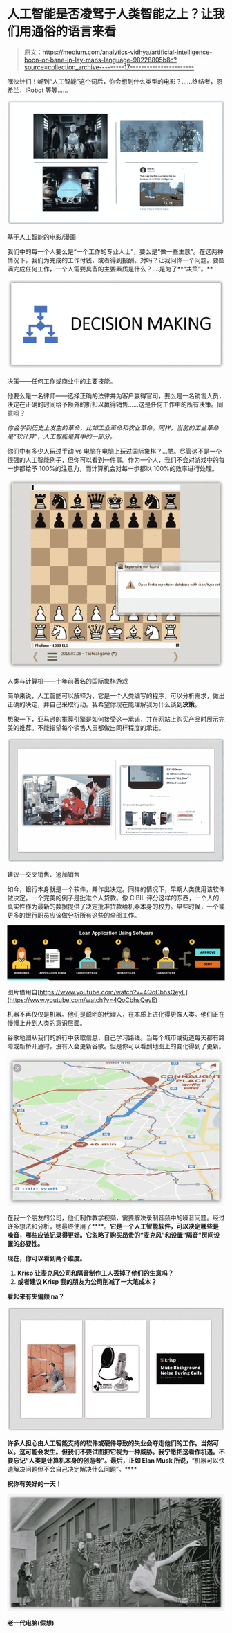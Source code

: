 # 人工智能是否凌驾于人类智能之上？让我们用通俗的语言来看

> 原文：<https://medium.com/analytics-vidhya/artificial-intelligence-boon-or-bane-in-lay-mans-language-98228805b8c?source=collection_archive---------17----------------------->

嘿伙计们！听到“人工智能”这个词后，你会想到什么类型的电影？……终结者，恩希兰，IRobot 等等……

![](img/1cb75f146278c56da55fc51652243be6.png)

基于人工智能的电影/漫画

我们中的每一个人要么是“一个工作的专业人士”，要么是“做一些生意”。在这两种情况下，我们为完成的工作付钱，或者得到报酬。对吗？让我问你一个问题。要圆满完成任何工作，一个人需要具备的主要素质是什么？….是为了**“决策”。**

![](img/d2f08d2681ce5d4668898be088a2cabd.png)

决策——任何工作或商业中的主要技能。

他要么是一名律师——选择正确的法律并为客户赢得官司，要么是一名销售人员，决定在正确的时间给予额外的折扣以赢得销售……这是任何工作中的所有决策。同意吗？

*你会学到历史上发生的革命，比如工业革命和农业革命。同样，当前的工业革命是“软计算”，人工智能是其中的一部分。*

你们中有多少人玩过手动 vs 电脑在电脑上玩过国际象棋？…酷。尽管这不是一个很强的人工智能例子，但你可以看到一件事。作为一个人，我们不会对游戏中的每一步都给予 100%的注意力，而计算机会对每一步都以 100%的效率进行处理。

![](img/8a23221cae5ca2dc57cfdbf0789587fa.png)

人类与计算机——十年前著名的国际象棋游戏

简单来说，人工智能可以解释为，它是一个人类编写的程序，可以分析需求，做出正确的决定，并自己采取行动。我希望你现在能理解我为什么谈到**决策**。

想象一下，亚马逊的推荐引擎是如何接受这一承诺，并在网站上购买产品时展示完美的推荐。不能指望每个销售人员都做出同样程度的承诺。

![](img/03af325b51999ecf434805fef5bb18b1.png)

建议—交叉销售、追加销售

如今，银行本身就是一个软件，并作出决定。同样的情况下，早期人类使用该软件做决定。一个完美的例子是批准个人贷款。像 CIBIL 评分这样的东西，一个人的真实性作为最新的数据提供了决定批准贷款给机器本身的权力。早些时候，一个或更多的银行职员应该做分析所有这些的全部工作。

![](img/3f1f09288fc6f7fc50af4bbf09519594.png)

图片借用自[https://www.youtube.com/watch?v=4QoCbhsQeyE](https://www.youtube.com/watch?v=4QoCbhsQeyE)

机器不再仅仅是机器。他们是聪明的代理人，在本质上进化得更像人类。他们正在慢慢上升到人类的意识层面。

谷歌地图从我们的旅行中获取信息，自己学习路线。当每个城市或街道每天都有路障或新桥开通时，没有人会更新谷歌。但是你可以看到地图上的变化得到了更新。

![](img/e977d494706c0d87eff31fb7d81323aa.png)

在我一个朋友的公司，他们制作教学视频，需要解决录制音频中的噪音问题。经过许多想法和分析，她最终使用了[](https://krisp.ai/)****。**它是一个人工智能软件，可以决定哪些是噪音，哪些应该记录得更好。它忽略了购买昂贵的“麦克风”和设置“隔音”房间设置的必要性。**

**现在，你可以看到两个维度。**

1.  **Krisp 让麦克风公司和隔音制作工人丢掉了他们的生意吗？**
2.  **或者建议 Krisp 我的朋友为公司削减了一大笔成本？**

**看起来有失偏颇 na？**

**![](img/86790e6f54bd876f04101fc3745f2e30.png)**

**许多人担心由人工智能支持的软件或硬件导致的失业会夺走他们的工作。当然可以。这可能会发生。但我们不要试图把它视为一种威胁。我宁愿把这看作机遇。不要忘记“人类是计算机本身的创造者”。最后，正如 Elan Musk 所说，**“机器可以快速解决问题但不会自己决定解决什么问题”。****

**祝你有美好的一天！**

**![](img/ebc36cd41c300ee3f322b1111aee1c0b.png)**

**老一代电脑(假想)**